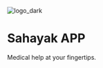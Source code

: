 ![logo_dark](https://github.com/dgbkn/sahayak_app_flutter/assets/65810521/b2465603-e75a-4207-9835-2ef1af815a4a)
# Sahayak APP
Medical help at your fingertips.

